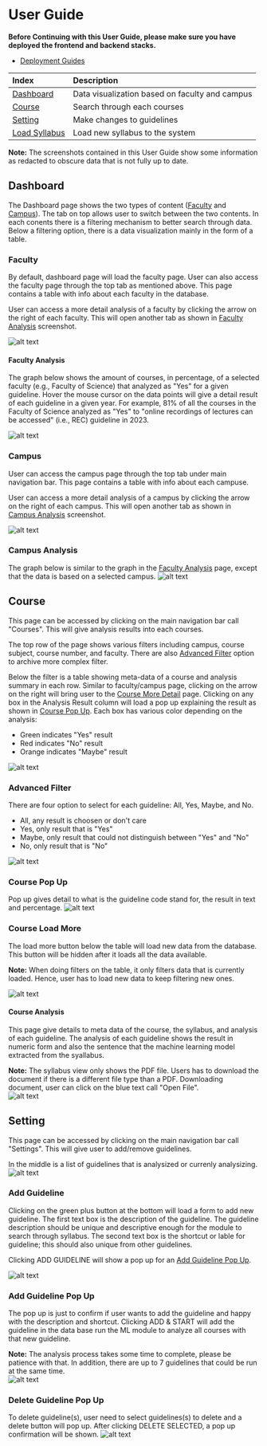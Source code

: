 # User Guide

**Before Continuing with this User Guide, please make sure you have deployed the frontend and backend stacks.**

- [Deployment Guides](./DeploymentGuide.md)

| Index                                        | Description                                           |
| :------------------------------------------  | :---------------------------------------------------- |
| [Dashboard](#Dashboard)                      | Data visualization based on faculty and campus                    |
| [Course](#Course)                | Search through each courses                 |
| [Setting](#Setting)              | Make changes to guidelines                                   |
| [Load Syllabus](#Load-Syllabus)              | Load new syllabus to the system|

**Note:** The screenshots contained in this User Guide show some information as redacted to obscure data that is not fully up to date.
<br>

## Dashboard

The Dashboard page shows the two types of content ([Faculty](#Faculty) and [Campus](#Campus)). The tab on top allows user to switch between the two contents. In each conents there is a filtering mechanism to better search through data. Below a filtering option, there is a data visualization mainly in the form of a table.

### Faculty
By default, dashboard page will load the faculty page. User can also access the faculty page through the top tab as mentioned above. This page contains a table with info about each faculty in the database.

User can access a more detail analysis of a faculty by clicking the arrow on the right of each faculty. This will open another tab as shown in [Faculty Analysis](#Faculty-Analysis) screenshot.

![alt text](assets/dashboard/dashboard_faculty.png)

#### Faculty Analysis
The graph below shows the amount of courses, in percentage, of a selected faculty (e.g., Faculty of Science) that analyzed as "Yes" for a given guideline. Hover the mouse cursor on the data points will give a detail result of each guideline in a given year. For example, 81% of all the courses in the Faculty of Science analyzed as "Yes" to "online recordings of lectures can be accessed" (i.e., REC) guideline in 2023.

![alt text](assets/dashboard/dashboard_faculty_data.png)

### Campus
User can access the campus page through the top tab under main navigation bar. This page contains a table with info about each campuse.

User can access a more detail analysis of a campus by clicking the arrow on the right of each campus. This will open another tab as shown in [Campus Analysis](#Campus-Analysis) screenshot.

![alt text](assets/dashboard/dashboard_campus.png)

### Campus Analysis
The graph below is similar to the graph in the [Faculty Analysis](#Faculty-Analysis) page, except that the data is based on a selected campus.
![alt text](assets/dashboard/dashboard_campus_data.png)

## Course
This page can be accessed by clicking on the main navigation bar call "Courses". This will give analysis results into each courses.

The top row of the page shows various filters including campus, course subject, course number, and faculty. There are also [Advanced Filter](#Advanced-Filter) option to archive more complex filter. 

Below the filter is a table showing meta-data of a course and analysis summary in each row. Similar to faculty/campus page, clicking on the arrow on the right will bring user to the [Course More Detail](#Course-More-Detail) page. Clicking on any box in the Analysis Result column will load a pop up explaining the result as shown in [Course Pop Up](#Course-Pop-Up). Each box has various color depending on the analysis: 
* Green indicates "Yes" result
* Red indicates "No" result
* Orange indicates "Maybe" result

![alt text](assets/course/course_main.png)

### Advanced Filter
There are four option to select for each guideline: All, Yes, Maybe, and No.
* All, any result is choosen or don't care
* Yes, only result that is "Yes"
* Maybe, only result that could not distinguish between "Yes" and "No"
* No, only result that is "No"

![alt text](assets/course/course_main_advance_filter.png)

### Course Pop Up
Pop up gives detail to what is the guideline code stand for, the result in text and percentage.
![alt text](assets/course/course_main_info_alert.png)

### Course Load More
The load more button below the table will load new data from the database. This button will be hidden after it loads all the data available.

**Note:** When doing filters on the table, it only filters data that is currently loaded. Hence, user has to load new data to keep filtering new ones.
<br>

![alt text](assets/course/course_main_load_more.png)

#### Course Analysis
This page give details to meta data of the course, the syllabus, and analysis of each guideline. The analysis of each guideline shows the result in numeric form and also the sentence that the machine learning model extracted from the syallabus. 

**Note:** The syllabus view only shows the PDF file. Users has to download the document if there is a different file type than a PDF. Downloading document, user can click on the blue text call "Open File".
<br>
![alt text](assets/course/course_data.png)

## Setting
This page can be accessed by clicking on the main navigation bar call "Settings". This will give user to add/remove guidelines.

In the middle is a list of guidelines that is analysized or currenly analysizing.
![alt text](assets/setting/setting_main.png)

### Add Guideline
Clicking on the green plus button at the bottom will load a form to add new guideline. The first text box is the description of the guideline. The guideline description should be unique and descriptive enough for the module to search through syllabus. The second text box is the shortcut or lable for guideline; this should also unique from other guidelines.

Clicking ADD GUIDELINE will show a pop up for an [Add Guideline Pop Up](#Add-Guideline-Pop-Up).

![alt text](assets/setting/setting_main_add_guideline.png)

### Add Guideline Pop Up
The pop up is just to confirm if user wants to add the guideline and happy with the description and shortcut. Clicking ADD & START will add the guideline in the data base run the ML module to analyze all courses with that new guideline.

**Note:** The analysis process takes some time to complete, please be patience with that. In addition, there are up to 7 guidelines that could be run at the same time.
<br>
![alt text](assets/setting/setting_main_add_guideline_confirmation.png)

### Delete Guideline Pop Up
To delete guideline(s), user need to select guidelines(s) to delete and a delete button will pop up. After clicking DELETE SELECTED, a pop up confirmation will be shown.
![alt text](assets/setting/setting_main_delete_confirmation.png)